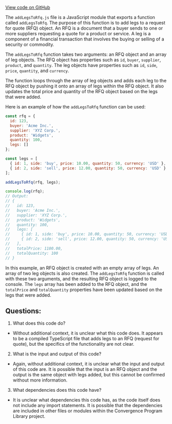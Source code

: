 [View code on GitHub](https://github.com/convergence-rfq/convergence-program-library/rfq/js/generated/instructions/addLegsToRfq.js.map)

The `addLegsToRfq.js` file is a JavaScript module that exports a function called `addLegsToRfq`. The purpose of this function is to add legs to a request for quote (RFQ) object. An RFQ is a document that a buyer sends to one or more suppliers requesting a quote for a product or service. A leg is a component of a financial transaction that involves the buying or selling of a security or commodity. 

The `addLegsToRfq` function takes two arguments: an RFQ object and an array of leg objects. The RFQ object has properties such as `id`, `buyer`, `supplier`, `product`, and `quantity`. The leg objects have properties such as `id`, `side`, `price`, `quantity`, and `currency`. 

The function loops through the array of leg objects and adds each leg to the RFQ object by pushing it onto an array of legs within the RFQ object. It also updates the total price and quantity of the RFQ object based on the legs that were added. 

Here is an example of how the `addLegsToRfq` function can be used:

```javascript
const rfq = {
  id: 123,
  buyer: 'Acme Inc.',
  supplier: 'XYZ Corp.',
  product: 'Widgets',
  quantity: 100,
  legs: []
};

const legs = [
  { id: 1, side: 'buy', price: 10.00, quantity: 50, currency: 'USD' },
  { id: 2, side: 'sell', price: 12.00, quantity: 50, currency: 'USD' }
];

addLegsToRfq(rfq, legs);

console.log(rfq);
// Output:
// {
//   id: 123,
//   buyer: 'Acme Inc.',
//   supplier: 'XYZ Corp.',
//   product: 'Widgets',
//   quantity: 100,
//   legs: [
//     { id: 1, side: 'buy', price: 10.00, quantity: 50, currency: 'USD' },
//     { id: 2, side: 'sell', price: 12.00, quantity: 50, currency: 'USD' }
//   ],
//   totalPrice: 1100.00,
//   totalQuantity: 100
// }
```

In this example, an RFQ object is created with an empty array of legs. An array of two leg objects is also created. The `addLegsToRfq` function is called with these two arguments, and the resulting RFQ object is logged to the console. The `legs` array has been added to the RFQ object, and the `totalPrice` and `totalQuantity` properties have been updated based on the legs that were added.
## Questions: 
 1. What does this code do?
- Without additional context, it is unclear what this code does. It appears to be a compiled TypeScript file that adds legs to an RFQ (request for quote), but the specifics of the functionality are not clear.

2. What is the input and output of this code?
- Again, without additional context, it is unclear what the input and output of this code are. It is possible that the input is an RFQ object and the output is the same object with legs added, but this cannot be confirmed without more information.

3. What dependencies does this code have?
- It is unclear what dependencies this code has, as the code itself does not include any import statements. It is possible that the dependencies are included in other files or modules within the Convergence Program Library project.